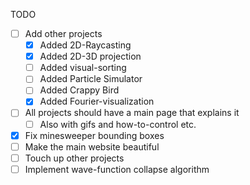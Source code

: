 TODO
- [ ] Add other projects
	- [x] Added 2D-Raycasting
	- [x] Added 2D-3D projection
	- [ ] Added visual-sorting
	- [ ] Added Particle Simulator
	- [ ] Added Crappy Bird
	- [x] Added Fourier-visualization

- [ ] All projects should have a main page that explains it
	- [ ] Also with gifs and how-to-control etc.
	
- [x] Fix minesweeper bounding boxes
- [ ] Make the main website beautiful
- [ ] Touch up other projects
- [ ] Implement wave-function collapse algorithm
